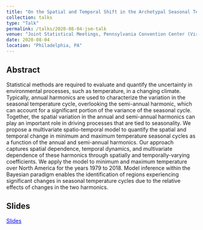 ```yaml
---
title: "On the Spatial and Temporal Shift in the Archetypal Seasonal Temperature Cycle as Driven by Annual and Semi-Annual Harmonics"
collection: talks
type: "Talk"
permalink: /talks/2020-08-04-jsm-talk
venue: "Joint Statistical Meetings, Pennsylvania Convention Center (Virtual)"
date: 2020-08-04
location: "Philadelphia, PA"
---
```


## Abstract
Statistical methods are required to evaluate and quantify the uncertainty in environmental processes, such as temperature, in a changing climate. Typically, annual harmonics are used to characterize the variation in the seasonal temperature cycle, overlooking the semi-annual harmonic, which can account for a significant portion of the variance of the seasonal cycle. Together, the spatial variation in the annual and semi-annual harmonics can play an important role in driving processes that are tied to seasonality. We propose a multivariate spatio-temporal model to quantify the spatial and temporal change in minimum and maximum temperature seasonal cycles as a function of the annual and semi-annual harmonics. Our approach captures spatial dependence, temporal dynamics, and multivariate dependence of these harmonics through spatially and temporally-varying coefficients. We apply the model to minimum and maximum temperature over North America for the years 1979 to 2018. Model inference within the Bayesian paradigm enables the identification of regions experiencing significant changes in seasonal temperature cycles due to the relative effects of changes in the two harmonics.

## Slides

[<span style="color:blue"> Slides</span>](https://github.com/jsnowynorth/jsnowynorth.github.io/blob/master/files/JSM_2020_presentation.pdf)
